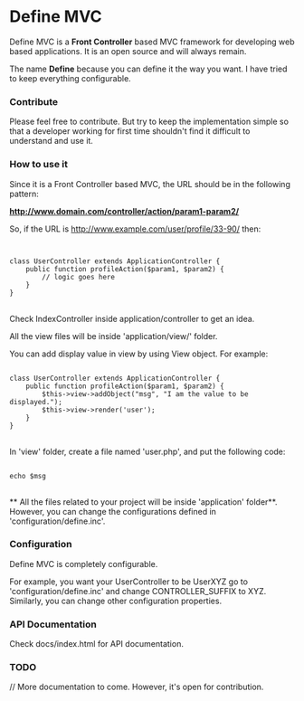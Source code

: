 # Define MVC

Define MVC is a **Front Controller** based MVC framework for developing web based applications. It is an open source and will always remain.

The name **Define** because you can define it the way you want. I have tried to keep everything configurable.

### Contribute

Please feel free to contribute. But try to keep the implementation simple so that a developer working for first time shouldn't find it difficult to understand and use it.



### How to use it

Since it is a Front Controller based MVC, the URL should be in the following pattern:

**http://www.domain.com/controller/action/param1-param2/**

So, if the URL is http://www.example.com/user/profile/33-90/ then:

<pre>
<code>

class UserController extends ApplicationController {
	public function profileAction($param1, $param2) {
		// logic goes here
	}
}
</code>
</pre>

Check IndexController inside application/controller to get an idea.

All the view files will be inside 'application/view/' folder.

You can add display value in view by using View object. For example:

<pre>
<code>
class UserController extends ApplicationController {
	public function profileAction($param1, $param2) {
		$this->view->addObject("msg", "I am the value to be displayed.");
		$this->view->render('user');
	}
}
</code>
</pre>

In 'view' folder, create a file named 'user.php', and put the following code:

<pre>
<code>
echo $msg
</code>
</pre>



** All the files related to your project will be inside 'application' folder**. However, you can change the configurations defined in 'configuration/define.inc'.


### Configuration

Define MVC is completely configurable. 

For example, you want your UserController to be UserXYZ go to 'configuration/define.inc' and change CONTROLLER_SUFFIX to XYZ. Similarly, you can change other configuration properties.

### API Documentation

Check docs/index.html for API documentation.

### TODO
// More documentation to come. However, it's open for contribution.
